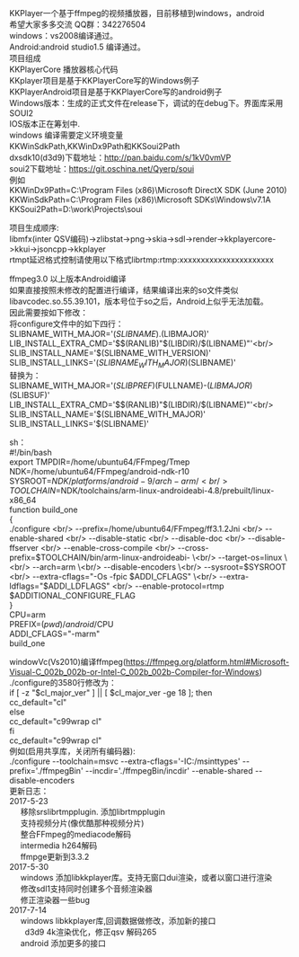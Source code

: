 KKPlayer一个基于ffmpeg的视频播放器，目前移植到windows，android <br/>
希望大家多多交流 QQ群：342276504 <br/>
windows：vs2008编译通过。<br/>
Android:android studio1.5 编译通过。<br/>
项目组成 <br/>
         KKPlayerCore  播放器核心代码<br/>
		 KKplayer项目是基于KKPlayerCore写的Windows例子<br/>
		 KKPlayerAndroid项目是基于KKPlayerCore写的android例子<br/>
         Windows版本：生成的正式文件在release下，调试的在debug下。界面库采用SOUI2<br/>
		 IOS版本正在筹划中.<br/>
windows 编译需要定义环境变量<br/>
KKWinSdkPath,KKWinDx9Path和KKSoui2Path<br/>
dxsdk10(d3d9)下载地址：http://pan.baidu.com/s/1kV0vmVP<br/>
soui2下载地址：https://git.oschina.net/Qyerp/soui<br/>
例如<br/>
KKWinDx9Path=C:\Program Files (x86)\Microsoft DirectX SDK (June 2010)<br/>
KKWinSdkPath=C:\Program Files (x86)\Microsoft SDKs\Windows\v7.1A<br/>
KKSoui2Path=D:\work\Projects\soui<br/>

项目生成顺序:<br/>
 libmfx(inter QSV编码)->zlibstat->png->skia->sdl->render->kkplayercore->kkui->jsoncpp->kkplayer<br/>
rtmpt延迟格式控制请使用以下格式librtmp:rtmp:xxxxxxxxxxxxxxxxxxxxxx<br/>

		

ffmpeg3.0 以上版本Android编译<br/>
如果直接按照未修改的配置进行编译，结果编译出来的so文件类似libavcodec.so.55.39.101，版本号位于so之后，Android上似乎无法加载。<br/>
因此需要按如下修改：<br/>
将configure文件中的如下四行：<br/>
SLIBNAME_WITH_MAJOR='$(SLIBNAME).$(LIBMAJOR)'<br/>
LIB_INSTALL_EXTRA_CMD='$$(RANLIB)"$(LIBDIR)/$(LIBNAME)"'<br/>
SLIB_INSTALL_NAME='$(SLIBNAME_WITH_VERSION)'<br/>
SLIB_INSTALL_LINKS='$(SLIBNAME_WITH_MAJOR)$(SLIBNAME)'<br/>
替换为：<br/>
SLIBNAME_WITH_MAJOR='$(SLIBPREF)$(FULLNAME)-$(LIBMAJOR)$(SLIBSUF)'<br/>
LIB_INSTALL_EXTRA_CMD='$$(RANLIB)"$(LIBDIR)/$(LIBNAME)"'<br/>
SLIB_INSTALL_NAME='$(SLIBNAME_WITH_MAJOR)'<br/>
SLIB_INSTALL_LINKS='$(SLIBNAME)'<br/>

sh：<br/>
#!/bin/bash<br/>
export TMPDIR=/home/ubuntu64/FFmpeg/Tmep<br/>
NDK=/home/ubuntu64/FFmpeg/android-ndk-r10<br/>
SYSROOT=$NDK/platforms/android-9/arch-arm/<br/>
TOOLCHAIN=$NDK/toolchains/arm-linux-androideabi-4.8/prebuilt/linux-x86_64<br/>
function build_one<br/>
{<br/>
./configure \<br/>
--prefix=/home/ubuntu64/FFmpeg/ff3.1.2Jni \<br/>
--enable-shared \<br/>
--disable-static \<br/>
--disable-doc \<br/>
--disable-ffserver \<br/>
--enable-cross-compile \<br/>
--cross-prefix=$TOOLCHAIN/bin/arm-linux-androideabi- \<br/>
--target-os=linux \<br/>
--arch=arm \<br/>
--disable-encoders \<br/>
--sysroot=$SYSROOT \<br/>
--extra-cflags="-Os -fpic $ADDI_CFLAGS" \<br/>
--extra-ldflags="$ADDI_LDFLAGS" \<br/>
--enable-protocol=rtmp<br/>
$ADDITIONAL_CONFIGURE_FLAG<br/>
}<br/>
CPU=arm<br/>
PREFIX=$(pwd)/android/$CPU<br/>
ADDI_CFLAGS="-marm"<br/>
build_one<br/>





windowVc(Vs2010)编译ffmpeg(https://ffmpeg.org/platform.html#Microsoft-Visual-C_002b_002b-or-Intel-C_002b_002b-Compiler-for-Windows) <br/>
./configure的3580行修改为：<br/>
        if [ -z "$cl_major_ver" ] || [ $cl_major_ver -ge 18 ]; then <br/>
            cc_default="cl"<br/>
        else<br/>
            cc_default="c99wrap cl"<br/>
        fi<br/>
		cc_default="c99wrap cl"<br/>
例如(启用共享库，关闭所有编码器):<br/>
./configure --toolchain=msvc --extra-cflags='-IC:/msinttypes' --prefix='./ffmpegBin'   --incdir='./ffmpegBin/incdir' --enable-shared --disable-encoders<br/>
更新日志：<br/>
2017-5-23	<br>
&nbsp;&nbsp;&nbsp;&nbsp; 移除srslibrtmpplugin. 添加librtmpplugin<br/>
&nbsp;&nbsp;&nbsp;&nbsp; 支持视频分片(像优酷那种视频分片)<br/>
&nbsp;&nbsp;&nbsp;&nbsp; 整合FFmpeg的mediacode解码<br/>
&nbsp;&nbsp;&nbsp;&nbsp; intermedia h264解码<br/>
&nbsp;&nbsp;&nbsp;&nbsp; ffmpge更新到3.3.2<br/>
2017-5-30   <br/>
&nbsp;&nbsp;&nbsp;&nbsp; windows 添加libkkplayer库。支持无窗口dui渲染，或者以窗口进行渲染 <br/>
&nbsp;&nbsp;&nbsp;&nbsp; 修改sdl1支持同时创建多个音频渲染器 <br/>
&nbsp;&nbsp;&nbsp;&nbsp; 修正渲染器一些bug <br/>
2017-7-14   <br/>
&nbsp;&nbsp;&nbsp;&nbsp; windows libkkplayer库,回调数据做修改，添加新的接口<br/>
&nbsp;&nbsp;&nbsp;&nbsp;&nbsp;&nbsp;&nbsp;d3d9 4k渲染优化，修正qsv 解码265 <br/>
&nbsp;&nbsp;&nbsp;&nbsp; android 添加更多的接口<br/>